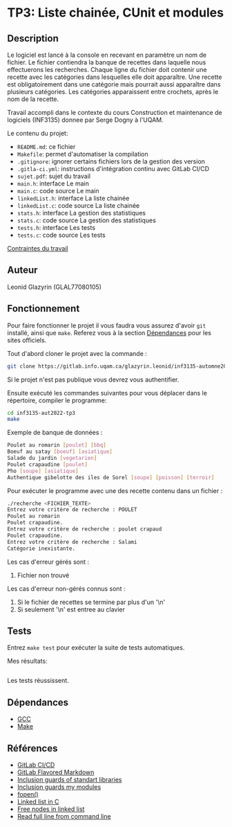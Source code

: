 # TP3: Liste chainée, CUnit et modules


## Description

Le logiciel est lancé à la console en recevant en paramètre un nom de fichier.
Le fichier contiendra la banque de recettes dans laquelle nous effectuerons 
les recherches. Chaque ligne du fichier doit contenir une recette avec les 
catégories dans lesquelles elle doit apparaître. Une recette est obligatoirement 
dans une catégorie mais pourrait aussi apparaître dans plusieurs catégories. Les
catégories apparaissent entre crochets, après le nom de la recette.

Travail accompli dans le contexte du cours 
Construction et maintenance de logiciels (INF3135) donnee par Serge Dogny à
l'UQAM.

Le contenu du projet:

* `README.md`: ce fichier
* `Makefile`: permet d'automatiser la compilation
* `.gitignore`: ignorer certains fichiers lors de la gestion des version
* `.gitla-ci.yml`: instructions d'intégration continu avec GitLab CI/CD
* `sujet.pdf`: sujet du travail
* `main.h`: interface Le main
* `main.c`: code source Le main
* `linkedList.h`: interface La liste chainée
* `linkedList.c`: code source La liste chainée
* `stats.h`: interface La gestion des statistiques
* `stats.c`: code source La gestion des statistiques
* `tests.h`: interface Les tests
* `tests.c`: code source Les tests

[Contraintes du travail](sujet.pdf)

## Auteur

Leonid Glazyrin (GLAL77080105)

## Fonctionnement

Pour faire fonctionner le projet il vous faudra vous assurez d'avoir `git`
installé, ainsi que `make`. Referez vous à la section [Dépendances](#dépendances) 
pour les sites officiels.

Tout d'abord cloner le projet avec la commande :
```sh
git clone https://gitlab.info.uqam.ca/glazyrin.leonid/inf3135-automne2022-tp3.git
```
Si le projet n'est pas publique vous devrez vous authentifier.

Ensuite exécuté les commandes suivantes pour vous déplacer dans le répertoire, 
compiler le programme:
```sh
cd inf3135-aut2022-tp3
make
```

Exemple de banque de données :
```sh
Poulet au romarin [poulet] [bbq]
Boeuf au satay [boeuf] [asiatique]
Salade du jardin [vegetarien]
Poulet crapaudine [poulet]
Pho [soupe] [asiatique]
Authentique gibelotte des iles de Sorel [soupe] [poisson] [terroir]
```

Pour exécuter le programme avec une des recette contenu dans un fichier :
```sh
./recherche <FICHIER_TEXTE>
Entrez votre critère de recherche : POULET
Poulet au romarin
Poulet crapaudine.
Entrez votre critère de recherche : poulet crapaud
Poulet crapaudine.
Entrez votre critère de recherche : Salami
Catégorie inexistante.
```

Les cas d'erreur gérés sont :

1. Fichier non trouvé

Les cas d'erreur non-gérés connus sont :

1. Si le fichier de recettes se termine par plus d'un '\n'
2. Si seulement '\n' est entree au clavier

## Tests

Entrez `make test` pour exécuter la suite de tests automatiques.

Mes résultats:
```sh
```
Les  tests réussissent.

## Dépendances

* [GCC](https://gcc.gnu.org/)
* [Make](https://www.gnu.org/software/make/manual/make.html)

## Références

* [GitLab CI/CD](https://docs.gitlab.com/ee/ci/)
* [GitLab Flavored Markdown](https://docs.gitlab.com/ee/user/markdown.html)
* [Inclusion guards of standart libraries](https://stackoverflow.com/a/25361340)
* [Inclusion guards my modules](https://stackoverflow.com/a/5128719)
* [fopen()](hhttps://www.tutorialspoint.com/c_standard_library/c_function_fopen.htm)
* [Linked list in C](https://www.scaler.com/topics/c/linked-list-in-c/)
* [Free nodes in linked list](https://stackoverflow.com/questions/6417158/c-how-to-free-nodes-in-the-linked-list)
* [Read full line from command line](https://stackoverflow.com/a/6282236)